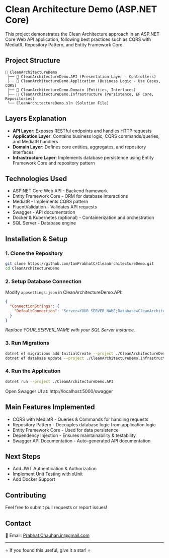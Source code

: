﻿# Clean Architecture Demo (ASP.NET Core)

This project demonstrates the Clean Architecture approach in an ASP.NET Core Web API application, following best practices such as CQRS with MediatR, Repository Pattern, and Entity Framework Core.

## Project Structure

```
📁 CleanArchitectureDemo
 ├── 📁 CleanArchitectureDemo.API (Presentation Layer - Controllers)
 ├── 📁 CleanArchitectureDemo.Application (Business Logic - Use Cases, CQRS)
 ├── 📁 CleanArchitectureDemo.Domain (Entities, Interfaces)
 ├── 📁 CleanArchitectureDemo.Infrastructure (Persistence, EF Core, Repositories)
 └── CleanArchitectureDemo.sln (Solution File)
```

## Layers Explanation

- **API Layer**: Exposes RESTful endpoints and handles HTTP requests
- **Application Layer**: Contains business logic, CQRS commands/queries, and MediatR handlers
- **Domain Layer**: Defines core entities, aggregates, and repository interfaces
- **Infrastructure Layer**: Implements database persistence using Entity Framework Core and repository pattern

## Technologies Used

- ASP.NET Core Web API - Backend framework
- Entity Framework Core - ORM for database interactions
- MediatR - Implements CQRS pattern
- FluentValidation - Validates API requests
- Swagger - API documentation
- Docker & Kubernetes (optional) - Containerization and orchestration
- SQL Server - Database engine

## Installation & Setup

### 1. Clone the Repository

```bash
git clone https://github.com/IamPrabhatC/CleanArchitectureDemo.git
cd CleanArchitectureDemo
```

### 2. Setup Database Connection

Modify `appsettings.json` in CleanArchitectureDemo.API:

```json
{
  "ConnectionStrings": {
    "DefaultConnection": "Server=YOUR_SERVER_NAME;Database=CleanArchitectureDB;Trusted_Connection=True;"
  }
}
```

*Replace YOUR_SERVER_NAME with your SQL Server instance.*

### 3. Run Migrations

```bash
dotnet ef migrations add InitialCreate --project ./CleanArchitectureDemo.Infrastructure
dotnet ef database update --project ./CleanArchitectureDemo.Infrastructure
```

### 4. Run the Application

```bash
dotnet run --project ./CleanArchitectureDemo.API
```

Open Swagger UI at: http://localhost:5000/swagger

## Main Features Implemented

- CQRS with MediatR - Queries & Commands for handling requests
- Repository Pattern - Decouples database logic from application logic
- Entity Framework Core - Used for data persistence
- Dependency Injection - Ensures maintainability & testability
- Swagger API Documentation - Auto-generated API documentation

## Next Steps

- Add JWT Authentication & Authorization
- Implement Unit Testing with xUnit
- Add Docker Support

## Contributing

Feel free to submit pull requests or report issues!

## Contact

📧 Email: Prabhat.Chauhan.in@gmail.com

---

⭐ If you found this useful, give it a star! ⭐
